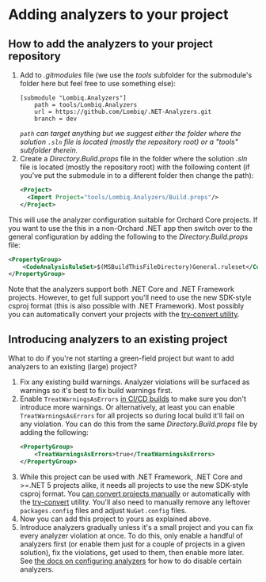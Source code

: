 # Adding analyzers to your project



## How to add the analyzers to your project repository

1. Add to *.gitmodules* file (we use the *tools* subfolder for the submodule's folder here but feel free to use something else):
   ```
   [submodule "Lombiq.Analyzers"]
       path = tools/Lombiq.Analyzers
       url = https://github.com/Lombiq/.NET-Analyzers.git
       branch = dev
   ```
   *`path` can target anything but we suggest either the folder where the solution `.sln` file is located (mostly the repository root) or a "tools" subfolder therein.*
2. Create a *Directory.Build.props* file in the folder where the solution *.sln* file is located (mostly the repository root) with the following content (if you've put the submodule in to a different folder then change the path):
   ```xml
   <Project>
     <Import Project="tools/Lombiq.Analyzers/Build.props"/>
   </Project>
   ```

This will use the analyzer configuration suitable for Orchard Core projects. If you want to use the this in a non-Orchard .NET app then switch over to the general configuration by adding the following to the *Directory.Build.props* file:

```xml
<PropertyGroup>
    <CodeAnalysisRuleSet>$(MSBuildThisFileDirectory)General.ruleset</CodeAnalysisRuleSet>
</PropertyGroup>
```

Note that the analyzers support both .NET Core and .NET Framework projects. However, to get full support you'll need to use the new SDK-style csproj format (this is also possible with .NET Framework). Most possibly you can automatically convert your projects with the [try-convert utility](https://github.com/dotnet/try-convert).


## Introducing analyzers to an existing project

What to do if you're not starting a green-field project but want to add analyzers to an existing (large) project?

1. Fix any existing build warnings. Analyzer violations will be surfaced as warnings so it's best to fix build warnings first.
2. Enable `TreatWarningsAsErrors` [in CI/CD builds](UsingAnalyzersDuringCommandLineBuilds.md) to make sure you don't introduce more warnings. Or alternatively, at least you can enable `TreatWarningsAsErrors` for all projects so during local build it'll fail on any violation. You can do this from the same *Directory.Build.props* file by adding the following:
    ```xml
    <PropertyGroup>
        <TreatWarningsAsErrors>true</TreatWarningsAsErrors>
    </PropertyGroup>
    ```
3. While this project can be used with .NET Framework, .NET Core and >=.NET 5 projects alike, it needs all projects to use the new SDK-style csproj format. You [can convert projects manually](https://docs.microsoft.com/en-us/dotnet/core/porting/#per-project-steps) or automatically with the [try-convert](https://github.com/dotnet/try-convert) utility. You'll also need to manually remove any leftover `packages.config` files and adjust `NuGet.config` files. 
4. Now you can add this project to yours as explained above.
5. Introduce analyzers gradually unless it's a small project and you can fix every analyzer violation at once. To do this, only enable a handful of analyzers first (or enable them just for a couple of projects in a given solution), fix the violations, get used to them, then enable more later. See [the docs on configuring analyzers](ConfiguringAnalyzers.md) for how to do disable certain analyzers.
